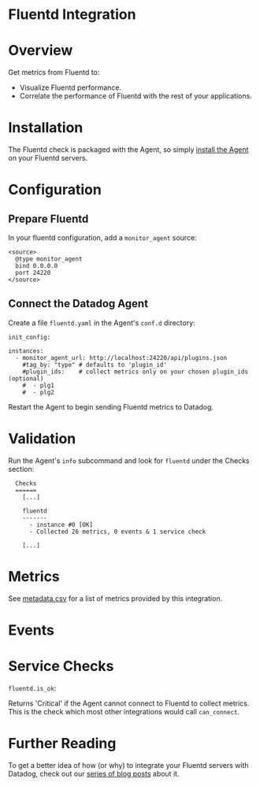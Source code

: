 # Fluentd Integration

# Overview

Get metrics from Fluentd to:

* Visualize Fluentd performance.
* Correlate the performance of Fluentd with the rest of your applications.

# Installation

The Fluentd check is packaged with the Agent, so simply [install the Agent](https://app.datadoghq.com/account/settings#agent) on your Fluentd servers.

# Configuration

## Prepare Fluentd

In your fluentd configuration, add a `monitor_agent` source:

```
<source>
  @type monitor_agent
  bind 0.0.0.0
  port 24220
</source>
```

## Connect the Datadog Agent

Create a file `fluentd.yaml` in the Agent's `conf.d` directory:

```
init_config:

instances:
  - monitor_agent_url: http://localhost:24220/api/plugins.json
    #tag_by: "type" # defaults to 'plugin_id'
    #plugin_ids:    # collect metrics only on your chosen plugin_ids (optional)
    #  - plg1
    #  - plg2
```

Restart the Agent to begin sending Fluentd metrics to Datadog.

# Validation

Run the Agent's `info` subcommand and look for `fluentd` under the Checks section:

```
  Checks
  ======
    [...]

    fluentd
    -------
      - instance #0 [OK]
      - Collected 26 metrics, 0 events & 1 service check

    [...]
```

# Metrics

See [metadata.csv](https://github.com/DataDog/integrations-core/blob/master/fluentd/metadata.csv) for a list of metrics provided by this integration.

# Events

# Service Checks

`fluentd.is_ok`:

Returns 'Critical' if the Agent cannot connect to Fluentd to collect metrics. This is the check which most other integrations would call `can_connect`.

# Further Reading

To get a better idea of how (or why) to integrate your Fluentd servers with Datadog, check out our [series of blog posts](https://www.datadoghq.com/blog/monitor-fluentd-datadog/) about it.
